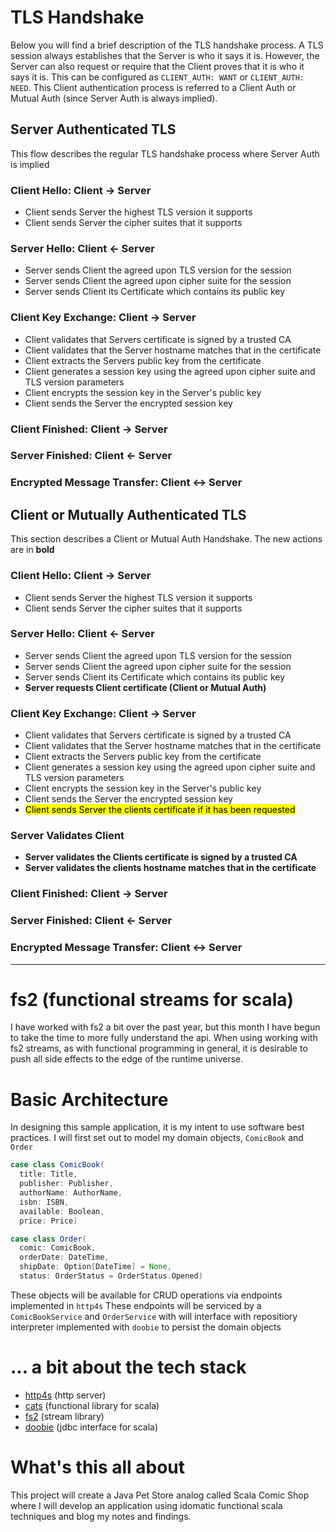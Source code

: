 # TLS Handshake

Below you will find a brief description of the TLS handshake process.  A TLS session always establishes that the Server is who it says it is. However, the Server can also request or require that the Client proves that it is who it says it is.  This can be configured as `CLIENT_AUTH: WANT` or `CLIENT_AUTH: NEED`.  This Client authentication process is referred to a Client Auth or Mutual Auth (since Server Auth is always implied).

## Server Authenticated TLS
This flow describes the regular TLS handshake process where Server Auth is implied

### Client Hello: Client -> Server
- Client sends Server the highest TLS version it supports
- Client sends Server the cipher suites that it supports

### Server Hello: Client <- Server
- Server sends Client the agreed upon TLS version for the session
- Server sends Client the agreed upon cipher suite for the session
- Server sends Client its Certificate which contains its public key

### Client Key Exchange: Client -> Server
- Client validates that Servers certificate is signed by a trusted CA
- Client validates that the Server hostname matches that in the certificate
- Client extracts the Servers public key from the certificate
- Client generates a session key using the agreed upon cipher suite and TLS version parameters
- Client encrypts the session key in the Server's public key
- Client sends the Server the encrypted session key

### Client Finished: Client -> Server

### Server Finished: Client <- Server

### Encrypted Message Transfer: Client <-> Server


## Client or Mutually Authenticated TLS
This section describes a Client or Mutual Auth Handshake.  The new actions are in **bold**

### Client Hello: Client -> Server
- Client sends Server the highest TLS version it supports
- Client sends Server the cipher suites that it supports

### Server Hello: Client <- Server
- Server sends Client the agreed upon TLS version for the session
- Server sends Client the agreed upon cipher suite for the session
- Server sends Client its Certificate which contains its public key
- **Server requests Client certificate (Client or Mutual Auth)**

### Client Key Exchange: Client -> Server
- Client validates that Servers certificate is signed by a trusted CA
- Client validates that the Server hostname matches that in the certificate
- Client extracts the Servers public key from the certificate
- Client generates a session key using the agreed upon cipher suite and TLS version parameters
- Client encrypts the session key in the Server's public key
- Client sends the Server the encrypted session key
- <mark>Client sends Server the clients certificate if it has been requested</mark>

### **Server Validates Client**
- **Server validates the Clients certificate is signed by a trusted CA**
- **Server validates the clients hostname matches that in the certificate**

### Client Finished: Client -> Server

### Server Finished: Client <- Server

### Encrypted Message Transfer: Client <-> Server


* * *

# fs2 (functional streams for scala)
I have worked with fs2 a bit over the past year, but this month I have begun to take the time to more fully understand the api.  When using working with fs2 streams, as with functional programming in general, it is desirable to push all side effects to the edge of the runtime universe.

# [](#header-1) Basic Architecture
In designing this sample application, it is my intent to use software best practices.  I will first set out to model my domain objects, `ComicBook` and `Order` 

```scala
case class ComicBook(
  title: Title,
  publisher: Publisher,
  authorName: AuthorName,
  isbn: ISBN,
  available: Boolean,
  price: Price)

case class Order(
  comic: ComicBook,
  orderDate: DateTime,
  shipDate: Option[DateTime] = None,
  status: OrderStatus = OrderStatus.Opened)
```

These objects will be available for CRUD operations via endpoints implemented in `http4s` These endpoints will be serviced by a `ComicBookService` and `OrderService` with will interface with repositiory interpreter implemented with `doobie` to persist the domain objects


# [](#header-2) ... a bit about the tech stack
- [http4s](http://http4s.org/) (http server)
- [cats](https://github.com/typelevel/cats) (functional library for scala)
- [fs2](https://github.com/functional-streams-for-scala/fs2) (stream library)
- [doobie](https://github.com/tpolecat/doobie) (jdbc interface for scala)


# [](#header-1) What's this all about

This project will create a Java Pet Store analog called Scala Comic Shop where I will develop an application using idomatic functional scala techniques and blog my notes and findings.
